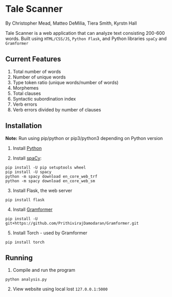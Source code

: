 # Tale Scanner
By Christopher Mead, Matteo DeMilia, Tiera Smith, Kyrstn Hall 

Tale Scanner is a web application that can analyze text consisting 200-600 words. Built using `HTML/CSS/JS`, `Python Flask`, and Python libraries `spaCy` and `Gramformer`

## Current Features
1. Total number of words
2. Number of unique words
3. Type token ratio (unique words/number of words)
4. Morphemes
5. Total clauses
6. Syntactic subordination index
7. Verb errors
8. Verb errors divided by number of clauses

## Installation 

**Note:** Run using pip/python or pip3/python3 depending on Python version

1. Install [Python](https://www.python.org/downloads/)

2. Install [spaCy](https://spacy.io/usage):
  ```        
  pip install -U pip setuptools wheel
  pip install -U spacy
  python -m spacy download en_core_web_trf
  python -m spacy download en_core_web_sm
  ```
3. Install Flask, the web server
 ```
 pip install flask
 ``` 

4. Install [Gramformer](https://github.com/PrithivirajDamodaran/Gramformer)
```
pip install -U git+https://github.com/PrithivirajDamodaran/Gramformer.git
```

5. Install Torch - used by Gramformer
```
pip install torch
```

## Running

1. Compile and run the program
```
python analysis.py
```

 2. View website using local lost `127.0.0.1:5000 `
